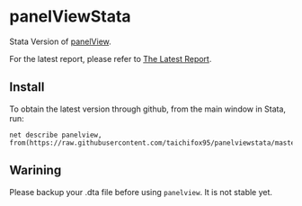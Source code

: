 # panelViewStata
Stata Version of [panelView][1].


For the latest report, please refer to [The Latest Report][2].

[1]: https://github.com/xuyiqing/panelView
[2]: /03report/7.14report.md

## Install

To obtain the latest version through github, from the main window in Stata, run:
```
net describe panelview, from(https://raw.githubusercontent.com/taichifox95/panelviewstata/master)
```

## Warining
Please backup your .dta file before using `panelview`. It is not stable yet.

